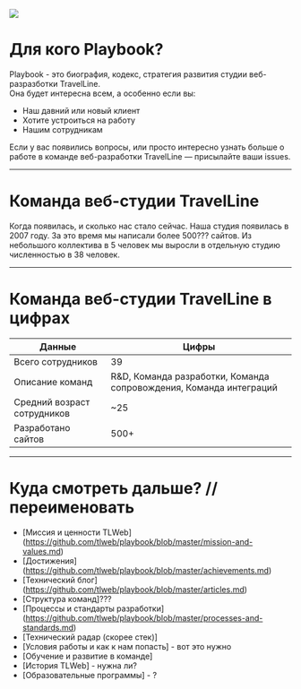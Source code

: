 ![](http://atomicdocs.dev2.travelline.ru/resources/images/tllogo.svg)

# Для кого Playbook?

Playbook - это биография, кодекс, стратегия развития студии веб-разразботки TravelLine.  
Она будет интересна всем, а особенно если вы:
- Наш давний  или новый клиент
- Хотите устроиться на работу 
- Нашим сотрудникам

Если у вас появились вопросы, или просто интересно узнать больше о работе в команде веб-разработки TravelLine — присылайте ваши issues.

***

# Команда веб-студии TravelLine
Когда появилась, и сколько нас стало сейчас.
Наша студия появилась в 2007 году. За это время мы написали более 500??? сайтов.
Из небольшого коллектива в 5 человек мы выросли в отдельную студию численностью в 38 человек.


***

# Команда веб-студии TravelLine в цифрах 

Данные  | Цифры 
------------- | -------------
Всего сотрудников | 	39
Описание команд | R&D, Команда разработки, Команда сопровождения, Команда интеграций
Средний возраст сотрудников | ~25
Разработано сайтов | 500+

***


# Куда смотреть дальше? // переименовать

- [Миссия и ценности TLWeb] (https://github.com/tlweb/playbook/blob/master/mission-and-values.md)
- [Достижения] (https://github.com/tlweb/playbook/blob/master/achievements.md)
- [Технический блог] (https://github.com/tlweb/playbook/blob/master/articles.md)
- [Структура команд]???
- [Процессы и стандарты разработки] (https://github.com/tlweb/playbook/blob/master/processes-and-standards.md)
- [Технический радар (скорее стек)]
- [Условия работы и как к нам попасть] - вот это нужно
- [Обучение и развитие в команде]
- [История TLWeb] - нужна ли?
- [Образовательные программы] - ?
